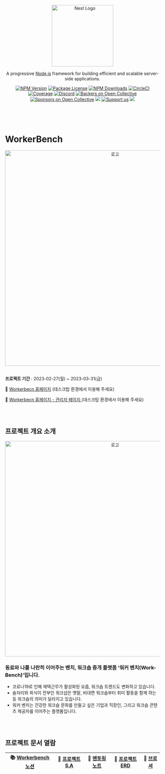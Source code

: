 <p align="center">
  <a href="http://nestjs.com/" target="blank"><img src="https://nestjs.com/img/logo-small.svg" width="200" alt="Nest Logo" /></a>
</p>

[circleci-image]: https://img.shields.io/circleci/build/github/nestjs/nest/master?token=abc123def456
[circleci-url]: https://circleci.com/gh/nestjs/nest

  <p align="center">A progressive <a href="http://nodejs.org" target="_blank">Node.js</a> framework for building efficient and scalable server-side applications.</p>
    <p align="center">
<a href="https://www.npmjs.com/~nestjscore" target="_blank"><img src="https://img.shields.io/npm/v/@nestjs/core.svg" alt="NPM Version" /></a>
<a href="https://www.npmjs.com/~nestjscore" target="_blank"><img src="https://img.shields.io/npm/l/@nestjs/core.svg" alt="Package License" /></a>
<a href="https://www.npmjs.com/~nestjscore" target="_blank"><img src="https://img.shields.io/npm/dm/@nestjs/common.svg" alt="NPM Downloads" /></a>
<a href="https://circleci.com/gh/nestjs/nest" target="_blank"><img src="https://img.shields.io/circleci/build/github/nestjs/nest/master" alt="CircleCI" /></a>
<a href="https://coveralls.io/github/nestjs/nest?branch=master" target="_blank"><img src="https://coveralls.io/repos/github/nestjs/nest/badge.svg?branch=master#9" alt="Coverage" /></a>
<a href="https://discord.gg/G7Qnnhy" target="_blank"><img src="https://img.shields.io/badge/discord-online-brightgreen.svg" alt="Discord"/></a>
<a href="https://opencollective.com/nest#backer" target="_blank"><img src="https://opencollective.com/nest/backers/badge.svg" alt="Backers on Open Collective" /></a>
<a href="https://opencollective.com/nest#sponsor" target="_blank"><img src="https://opencollective.com/nest/sponsors/badge.svg" alt="Sponsors on Open Collective" /></a>
  <a href="https://paypal.me/kamilmysliwiec" target="_blank"><img src="https://img.shields.io/badge/Donate-PayPal-ff3f59.svg"/></a>
    <a href="https://opencollective.com/nest#sponsor"  target="_blank"><img src="https://img.shields.io/badge/Support%20us-Open%20Collective-41B883.svg" alt="Support us"></a>
  <a href="https://twitter.com/nestframework" target="_blank"><img src="https://img.shields.io/twitter/follow/nestframework.svg?style=social&label=Follow"></a>
</p>
  <!--[![Backers on Open Collective](https://opencollective.com/nest/backers/badge.svg)](https://opencollective.com/nest#backer)
  [![Sponsors on Open Collective](https://opencollective.com/nest/sponsors/badge.svg)](https://opencollective.com/nest#sponsor)-->

<br/>
<br/>
<br/>

# WorkerBench

<div align="center"><img src="https://d2y5u1z6769wng.cloudfront.net/base_images/readme_logo.png" alt="로고" width="700px"></div>

<br/>

**프로젝트 기간** : 2023-02-27(월) ~ 2023-03-31(금)

📖 [Workerbecn 홈페이지](http://msdou46-94.shop/) (데스크탑 환경에서 이용해 주세요)

📖 [Workerbecn 홈페이지 - 관리자 페이지 ](http://msdou46-94.shop/admin/login) (데스크탑 환경에서 이용해 주세요)

<br/>
<br/>

## 프로젝트 개요 소개

<div align="center"><img src="https://d2y5u1z6769wng.cloudfront.net/base_images/introduce_project.png" alt="로고" width="700px"></div>

### 동료와 나를 나란히 이어주는 벤치, 워크숍 중개 플랫폼 ‘워커 벤치(Work-Bench)’입니다.

- 코로나19로 인해 재택근무가 활성화된 요즘, 워크숍 트렌드도 변화하고 있습니다.
- 술자리와 회식이 전부인 워크샵은 옛말, 비대면 워크숍부터 취미 활동을 함께 하는 등 워크숍의 의미가 달라지고 있습니다.
- 워커 벤치는 건강한 워크숍 문화를 만들고 싶은 기업과 직장인, 그리고 워크숍 콘텐츠 제공자를 이어주는 플랫폼입니다.

<br/>
<br/>

## 프로젝트 문서 열람

| 📚 [Workerbench 노션](https://www.notion.so/7-ebc4b4e491d44187bbb3ba1ba01e31ce) | 🧩 [프로젝트 S.A](https://www.notion.so/Worker-Bench-S-A-933d80bfe63342db887234344eae6b4b) | 📝 [멘토링 노트](https://www.notion.so/752577fa2ec444939940621dc8f7999f) | 💾 [프로젝트 ERD](https://www.erdcloud.com/d/yHqRArd86ZtT2rgRh) | 💬 [브로셔](https://www.notion.so/c53f5fb8b7a44bb799cdfa2407178996) |
| ------------------------------------------------------------------------------- | ------------------------------------------------------------------------------------------ | ------------------------------------------------------------------------ | --------------------------------------------------------------- | ------------------------------------------------------------------- |
